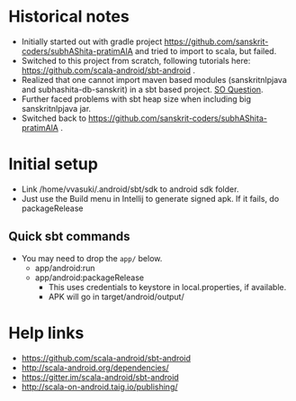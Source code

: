 # Historical notes
* Initially started out with gradle project <https://github.com/sanskrit-coders/subhAShita-pratimAlA> and tried to import to scala, but failed.
* Switched to this project from scratch, following tutorials here: <https://github.com/scala-android/sbt-android> .
* Realized that one cannot import maven based modules (sanskritnlpjava and subhashita-db-sanskrit) in a sbt based project. [SO Question](http://stackoverflow.com/questions/38713822/intellij-idea-support-both-sbt-and-maven-on-a-single-project).
* Further faced problems with sbt heap size when including big sanskritnlpjava jar.
* Switched back to <https://github.com/sanskrit-coders/subhAShita-pratimAlA> .

# Initial setup
* Link /home/vvasuki/.android/sbt/sdk to android sdk folder.
* Just use the Build menu in Intellij to generate signed apk. If it fails, do packageRelease

## Quick sbt commands
* You may need to drop the `app/` below.
  * app/android:run
  * app/android:packageRelease
    * This uses credentials to keystore in local.properties, if available.
    * APK will go in target/android/output/


# Help links
* <https://github.com/scala-android/sbt-android>
* <http://scala-android.org/dependencies/>
* <https://gitter.im/scala-android/sbt-android>
* <http://scala-on-android.taig.io/publishing/>

